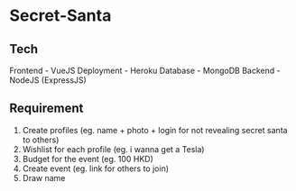 # Secret-Santa

## Tech
Frontend - VueJS
Deployment - Heroku
Database - MongoDB
Backend - NodeJS (ExpressJS)

## Requirement
1. Create profiles (eg. name + photo + login for not revealing secret santa to others)
2. Wishlist for each profile (eg. i wanna get a Tesla)
3. Budget for the event (eg. 100 HKD)
4. Create event (eg. link for others to join)
5. Draw name

